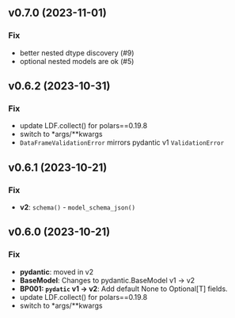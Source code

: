 ## v0.7.0 (2023-11-01)

### Fix

- better nested dtype discovery (#9)
- optional nested models are ok (#5)

## v0.6.2 (2023-10-31)

### Fix

- update LDF.collect() for polars==0.19.8
- switch to *args/**kwargs
- `DataFrameValidationError` mirrors pydantic v1 `ValidationError`

## v0.6.1 (2023-10-21)

### Fix

- **v2**: `schema()` - `model_schema_json()`

## v0.6.0 (2023-10-21)

### Fix

- **pydantic**: moved in v2
- **BaseModel**: Changes to pydantic.BaseModel v1 -> v2
- **BP001: `pydatic` v1 -> v2**: Add default None to Optional[T] fields.
- update LDF.collect() for polars==0.19.8
- switch to *args/**kwargs
